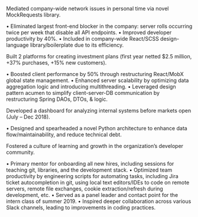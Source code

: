 Mediated company-wide network issues in personal time via novel MockRequests library.

• Eliminated largest front-end blocker in the company: server rolls occurring twice per week that disable all API endpoints.
• Improved developer productivity by 40%.
• Included in company-wide React/SCSS design-language library/boilerplate due to its efficiency.

Built 2 platforms for creating investment plans (first year netted $2.5 million, +37% purchases, +15% new customers).

• Boosted client performance by 50% through restructuring React/MobX global state management.
• Enhanced server scalability by optimizing data aggregation logic and introducing multithreading.
• Leveraged design pattern acumen to simplify client-server-DB communication by restructuring Spring DAOs, DTOs, & logic.

Developed a dashboard for analyzing internal systems before markets open (July – Dec 2018).

• Designed and spearheaded a novel Python architecture to enhance data flow/maintainability, and reduce technical debt.

Fostered a culture of learning and growth in the organization’s developer community.

• Primary mentor for onboarding all new hires, including sessions for teaching git, libraries, and the development stack.
• Optimized team productivity by engineering scripts for automating tasks, including Jira ticket autocompletion in git, using local text editors/IDEs to code on remote servers, remote file exchanges, cookie extraction/refresh during development, etc.
• Served as a panel leader and contact point for the intern class of summer 2019.
• Inspired deeper collaboration across various Slack channels, leading to improvements in coding practices.